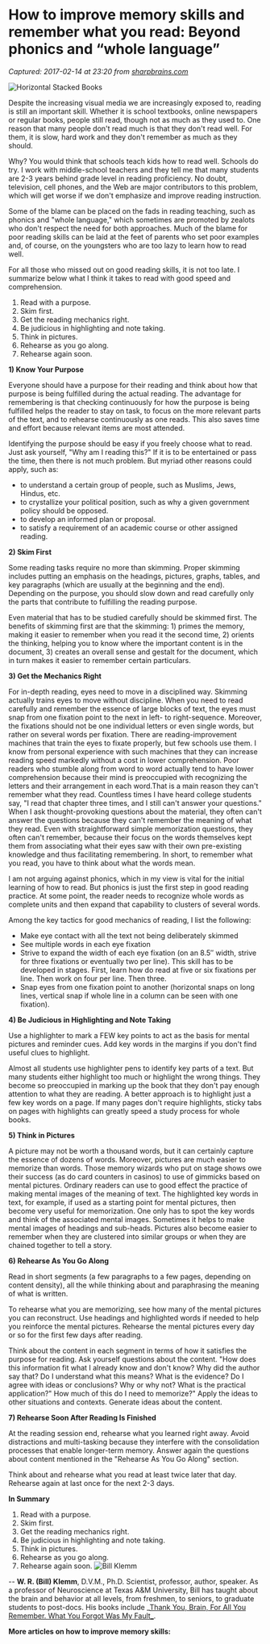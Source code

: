 # How to improve memory skills and remember what you read: Beyond phonics and “whole language”

_Captured: 2017-02-14 at 23:20 from [sharpbrains.com](http://sharpbrains.com/blog/2014/07/17/how-to-improve-memory-skills-and-remember-what-you-read-beyond-phonics-and-whole-language/?utm_content=bufferfdede&utm_medium=social&utm_source=twitter.com&utm_campaign=buffer)_

![Horizontal Stacked Books](http://sharpbrains.com/wp-content/uploads/2014/07/Horizontal-Stacked-Books.jpg)

Despite the increasing visual media we are increasingly exposed to, reading is still an important skill. Whether it is school textbooks, online newspapers or regular books, people still read, though not as much as they used to. One reason that many people don't read much is that they don't read well. For them, it is slow, hard work and they don't remember as much as they should.

Why? You would think that schools teach kids how to read well. Schools do try. I work with middle-school teachers and they tell me that many students are 2-3 years behind grade level in reading proficiency. No doubt, television, cell phones, and the Web are major contributors to this problem, which will get worse if we don't emphasize and improve reading instruction.

Some of the blame can be placed on the fads in reading teaching, such as phonics and "whole language," which sometimes are promoted by zealots who don't respect the need for both approaches. Much of the blame for poor reading skills can be laid at the feet of parents who set poor examples and, of course, on the youngsters who are too lazy to learn how to read well.

For all those who missed out on good reading skills, it is not too late. I summarize below what I think it takes to read with good speed and comprehension.

  1. Read with a purpose.
  2. Skim first.
  3. Get the reading mechanics right.
  4. Be judicious in highlighting and note taking.
  5. Think in pictures.
  6. Rehearse as you go along.
  7. Rehearse again soon.

**1) Know Your Purpose**

Everyone should have a purpose for their reading and think about how that purpose is being fulfilled during the actual reading. The advantage for remembering is that checking continuously for how the purpose is being fulfilled helps the reader to stay on task, to focus on the more relevant parts of the text, and to rehearse continuously as one reads. This also saves time and effort because relevant items are most attended.

Identifying the purpose should be easy if you freely choose what to read. Just ask yourself, "Why am I reading this?" If it is to be entertained or pass the time, then there is not much problem. But myriad other reasons could apply, such as:

  * to understand a certain group of people, such as Muslims, Jews, Hindus, etc.
  * to crystallize your political position, such as why a given government policy should be opposed.
  * to develop an informed plan or proposal.
  * to satisfy a requirement of an academic course or other assigned reading.

**2) Skim First**

Some reading tasks require no more than skimming. Proper skimming includes putting an emphasis on the headings, pictures, graphs, tables, and key paragraphs (which are usually at the beginning and the end). Depending on the purpose, you should slow down and read carefully only the parts that contribute to fulfilling the reading purpose.

Even material that has to be studied carefully should be skimmed first. The benefits of skimming first are that the skimming: 1) primes the memory, making it easier to remember when you read it the second time, 2) orients the thinking, helping you to know where the important content is in the document, 3) creates an overall sense and gestalt for the document, which in turn makes it easier to remember certain particulars.

**3) Get the Mechanics Right**

For in-depth reading, eyes need to move in a disciplined way. Skimming actually trains eyes to move without discipline. When you need to read carefully and remember the essence of large blocks of text, the eyes must snap from one fixation point to the next in left- to right-sequence. Moreover, the fixations should not be one individual letters or even single words, but rather on several words per fixation. There are reading-improvement machines that train the eyes to fixate properly, but few schools use them. I know from personal experience with such machines that they can increase reading speed markedly without a cost in lower comprehension. Poor readers who stumble along from word to word actually tend to have lower comprehension because their mind is preoccupied with recognizing the letters and their arrangement in each word.That is a main reason they can't remember what they read. Countless times I have heard college students say, "I read that chapter three times, and I still can't answer your questions." When I ask thought-provoking questions about the material, they often can't answer the questions because they can't remember the meaning of what they read. Even with straightforward simple memorization questions, they often can't remember, because their focus on the words themselves kept them from associating what their eyes saw with their own pre-existing knowledge and thus facilitating remembering. In short, to remember what you read, you have to think about what the words mean.

I am not arguing against phonics, which in my view is vital for the initial learning of how to read. But phonics is just the first step in good reading practice. At some point, the reader needs to recognize whole words as complete units and then expand that capability to clusters of several words.

Among the key tactics for good mechanics of reading, I list the following:

  * Make eye contact with all the text not being deliberately skimmed
  * See multiple words in each eye fixation
  * Strive to expand the width of each eye fixation (on an 8.5″ width, strive for three fixations or eventually two per line). This skill has to be developed in stages. First, learn how do read at five or six fixations per line. Then work on four per line. Then three.
  * Snap eyes from one fixation point to another (horizontal snaps on long lines, vertical snap if whole line in a column can be seen with one fixation).

**4) Be Judicious in Highlighting and Note Taking**

Use a highlighter to mark a FEW key points to act as the basis for mental pictures and reminder cues. Add key words in the margins if you don't find useful clues to highlight.

Almost all students use highlighter pens to identify key parts of a text. But many students either highlight too much or highlight the wrong things. They become so preoccupied in marking up the book that they don't pay enough attention to what they are reading. A better approach is to highlight just a few key words on a page. If many pages don't require highlights, sticky tabs on pages with highlights can greatly speed a study process for whole books.

**5) Think in Pictures**

A picture may not be worth a thousand words, but it can certainly capture the essence of dozens of words. Moreover, pictures are much easier to memorize than words. Those memory wizards who put on stage shows owe their success (as do card counters in casinos) to use of gimmicks based on mental pictures. Ordinary readers can use to good effect the practice of making mental images of the meaning of text. The highlighted key words in text, for example, if used as a starting point for mental pictures, then become very useful for memorization. One only has to spot the key words and think of the associated mental images. Sometimes it helps to make mental images of headings and sub-heads. Pictures also become easier to remember when they are clustered into similar groups or when they are chained together to tell a story.

**6) Rehearse As You Go Along**

Read in short segments (a few paragraphs to a few pages, depending on content density), all the while thinking about and paraphrasing the meaning of what is written.

To rehearse what you are memorizing, see how many of the mental pictures you can reconstruct. Use headings and highlighted words if needed to help you reinforce the mental pictures. Rehearse the mental pictures every day or so for the first few days after reading.

Think about the content in each segment in terms of how it satisfies the purpose for reading. Ask yourself questions about the content. "How does this information fit what I already know and don't know? Why did the author say that? Do I understand what this means? What is the evidence? Do I agree with ideas or conclusions? Why or why not? What is the practical application?" How much of this do I need to memorize?" Apply the ideas to other situations and contexts. Generate ideas about the content.

**7) Rehearse Soon After Reading Is Finished**

At the reading session end, rehearse what you learned right away. Avoid distractions and multi-tasking because they interfere with the consolidation processes that enable longer-term memory. Answer again the questions about content mentioned in the "Rehearse As You Go Along" section.

Think about and rehearse what you read at least twice later that day. Rehearse again at last once for the next 2-3 days.

**In Summary**

  1. Read with a purpose.
  2. Skim first.
  3. Get the reading mechanics right.
  4. Be judicious in highlighting and note taking.
  5. Think in pictures.
  6. Rehearse as you go along.
  7. Rehearse again soon.
![Bill Klemm](http://1pv2qf2te2gm20k28u30ivdc.wpengine.netdna-cdn.com/wp-content/uploads/2008/10/klemm12001_001thumbnail.jpg)

-- **W. R. (Bill) Klemm**, D.V.M., Ph.D. Scientist, professor, author, speaker. As a professor of Neuroscience at Texas A&M University, Bill has taught about the brain and behavior at all levels, from freshmen, to seniors, to graduate students to post-docs. His books include _[Thank You, Brain, For All You Remember. What You Forgot Was My Fault_](http://www.amazon.com/gp/redirect.html?ie=UTF8&location=http%3A%2F%2Fwww.amazon.com%2FThank-Brain-Remember-Forgot-Fault%2Fdp%2F0975522507&tag=sharpbrains-20&linkCode=ur2&camp=1789&creative=9325).

**More articles on how to improve memory skills:**
